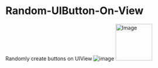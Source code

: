 Random-UIButton-On-View
=======================

Randomly create buttons on UIView
![image](https://github.com/CHASTMASTER/Test/raw/master/screenshot.png)
<img src="https://github.com/CHASTMASTER/Test/raw/master/screenshot.png" alt="Image" title="ScreenShot" width="100" />
